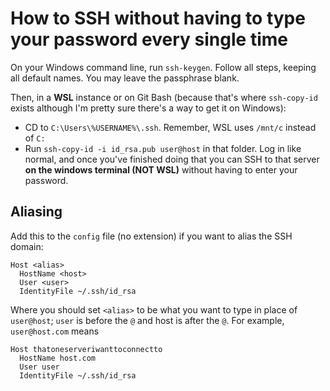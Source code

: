 # How to SSH without having to type your password every single time

On your Windows command line, run `ssh-keygen`. Follow all steps, keeping all default names. You may leave the passphrase blank.

Then, in a **WSL** instance or on Git Bash (because that's where `ssh-copy-id` exists although I'm pretty sure there's a way to get it on Windows):

- CD to ``C:\Users\%USERNAME%\.ssh``. Remember, WSL uses `/mnt/c` instead of `C:`
- Run `ssh-copy-id -i id_rsa.pub user@host` in that folder. Log in like normal, and once you've finished doing that you can SSH to that server **on the windows terminal (NOT WSL)** without having to enter your password.

## Aliasing

Add this to the `config` file (no extension) if you want to alias the SSH domain:

```
Host <alias>
  HostName <host>
  User <user>
  IdentityFile ~/.ssh/id_rsa
```

Where you should set `<alias>` to be what you want to type in place of `user@host`; `user` is before the `@` and host is after the `@`. For example, `user@host.com` means

```
Host thatoneserveriwanttoconnectto
  HostName host.com
  User user
  IdentityFile ~/.ssh/id_rsa
```
